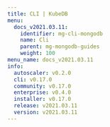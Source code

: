 ```yaml
---
title: CLI | KubeDB
menu:
  docs_v2021.03.11:
    identifier: mg-cli-mongodb
    name: Cli
    parent: mg-mongodb-guides
    weight: 100
menu_name: docs_v2021.03.11
info:
  autoscaler: v0.2.0
  cli: v0.17.0
  community: v0.17.0
  enterprise: v0.4.0
  installer: v0.17.0
  release: v2021.03.11
  version: v2021.03.11
---
```


